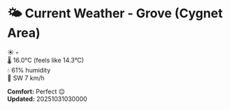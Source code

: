 # 🌤️ Current Weather - Grove (Cygnet Area)

☀️ **-**  
🌡️ 16.0°C (feels like 14.3°C)  
💧 61% humidity  
💨 SW 7 km/h  

**Comfort:** Perfect 😌  
**Updated:** 20251031030000

